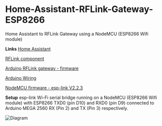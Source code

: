 # Home-Assistant-RFLink-Gateway-ESP8266
Home Assistant to RFLink Gateway using a NodeMCU (ESP8266 Wifi module)


**Links**
[Home Assistant](https://home-assistant.io/)

[RFLink component](https://home-assistant.io/components/rflink/)

[Arduino RFLink gateway - firmware](http://www.nemcon.nl/blog2/)

[Arduino Wiring](http://www.nemcon.nl/blog2/wiring)

[NodeMCU firmware - esp-link V2.2.3](https://github.com/jeelabs/esp-link/releases/tag/v2.2.3)

**Setup**
esp-link Wi-Fi serial bridge running on a NodeMCU (ESP8266 Wifi module) with ESP8266 TXD0 (pin D10) and RXD0 (pin D9) connected to Arduino MEGA 2560 RX (Pin 2) and TX (Pin 3) respectively. 

![Diagram](git_photos/RFLink_Gatway_bb.png)
